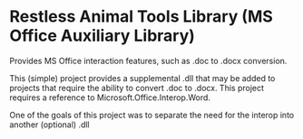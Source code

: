 # Restless Animal Tools Library (MS Office Auxiliary Library)
Provides MS Office interaction features, such as .doc to .docx conversion.

This (simple) project provides a supplemental .dll that may be added to projects that require the ability to convert .doc to .docx.
This project requires a reference to Microsoft.Office.Interop.Word.

One of the goals of this project was to separate the need for the interop into another (optional) .dll
